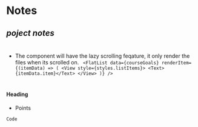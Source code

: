 # Notes

## _poject notes_

#

#

#### <FlatList />

- The <FlatList /> component will have the lazy scrolling feqature, it only render the files when its scrolled on.
  ` <FlatList data={courseGoals} renderItem={(itemData) => ( <View style={styles.listItems}> <Text>{itemData.item}</Text> </View> )} />`

#

#

#### Heading

- Points

`Code`
